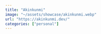 ```yaml
---
title: "Akinkunmi"
image: "~/assets/showcase/akinkunmi.webp"
url: "https://akinkunmi.dev/"
categories: ["personal"]
---
```


